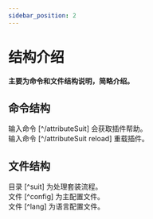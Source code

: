 ```yaml
---
sidebar_position: 2
---
```


# 结构介绍

**主要为命令和文件结构说明，简略介绍。**  

## 命令结构

输入命令 [^/attributeSuit] 会获取插件帮助。  
输入命令 [^/attributeSuit reload] 重载插件。

## 文件结构

目录 [^suit] 为处理套装流程。  
文件 [^config] 为主配置文件。  
文件 [^lang] 为语言配置文件。
